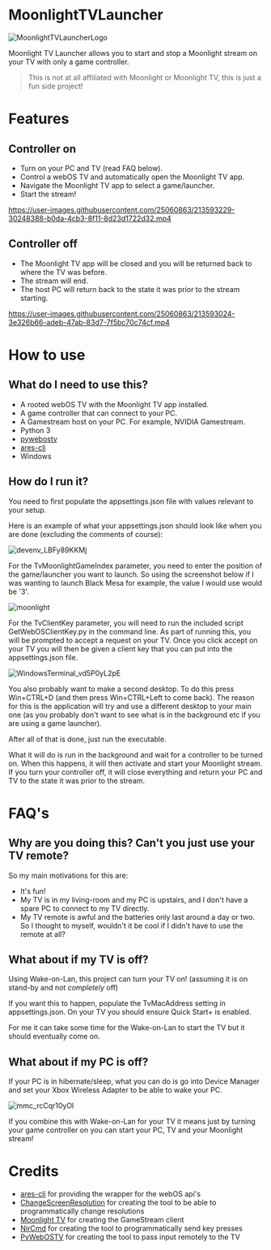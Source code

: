 # MoonlightTVLauncher

![MoonlightTVLauncherLogo](https://user-images.githubusercontent.com/25060863/213676373-e211724d-05f4-4407-824a-693cbdb19bd2.png)

Moonlight TV Launcher allows you to start and stop a Moonlight stream on your TV with only a game controller.

> This is not at all affiliated with Moonlight or Moonlight TV, this is just a fun side project!

# Features

## Controller on

 - Turn on your PC and TV (read FAQ below).
 - Control a webOS TV and automatically open the Moonlight TV app.
 - Navigate the Moonlight TV app to select a game/launcher.
 - Start the stream!

https://user-images.githubusercontent.com/25060863/213593229-30248388-b0da-4cb3-8f11-8d23d1722d32.mp4


## Controller off

 - The Moonlight TV app will be closed and you will be returned back to where the TV was before.
 - The stream will end.
 - The host PC will return back to the state it was prior to the stream starting.

https://user-images.githubusercontent.com/25060863/213593024-3e326b66-adeb-47ab-83d7-7f5bc70c74cf.mp4

# How to use

## What do I need to use this? 
 - A rooted webOS TV with the Moonlight TV app installed.
 - A game controller that can connect to your PC.
 - A Gamestream host on your PC. For example, NVIDIA Gamestream.
 - Python 3
 - [pywebostv](https://pypi.org/project/pywebostv/)
 - [ares-cli](https://www.npmjs.com/package/@webosose/ares-cli)
 - Windows

## How do I run it?
You need to first populate the appsettings.json file with values relevant to your setup.

Here is an example of what your appsettings.json should look like when you are done (excluding the comments of course):

![devenv_LBFy89KKMj](https://user-images.githubusercontent.com/25060863/213511867-8c1f41b1-ec65-43ab-97fb-93d69a5c62d9.png)

For the TvMoonlightGameIndex parameter, you need to enter the position of the game/launcher you want to launch. So using the screenshot below if I was wanting to launch Black Mesa for example, the value I would use would be '3'.

![moonlight](https://user-images.githubusercontent.com/830358/141690137-529d3b94-b56a-4f24-a3c5-00a56eb30952.png)

For the TvClientKey parameter, you will need to run the included script GetWebOSClientKey.py in the command line. As part of running this, you will be prompted to accept a request on your TV. Once you click accept on your TV you will then be given a client key that you can put into the appsettings.json file.

![WindowsTerminal_vd5P0yL2pE](https://user-images.githubusercontent.com/25060863/213506005-7bd970d8-b268-465b-85c4-445162539e14.png)

You also probably want to make a second desktop. To do this press Win+CTRL+D (and then press Win+CTRL+Left to come back).	The reason for this is the application will try and use a different desktop to your main one (as you probably don't want to see what is in the background etc if you are using a game launcher).

After all of that is done, just run the executable. 

What it will do is run in the background and wait for a controller to be turned on. When this happens, it will then activate and start your Moonlight stream. If you turn your controller off, it will close everything and return your PC and TV to the state it was prior to the stream.

# FAQ's
 
## **Why are you doing this? Can't you just use your TV remote?**

So my main motivations for this are:

 - It's fun!
 - My TV is in my living-room and my PC is upstairs, and I don't have a spare PC to connect to my TV directly.
 - My TV remote is awful and the batteries only last around a day or two. So I thought to myself, wouldn't it be cool if I didn't have to use the remote at all?

 
## **What about if my TV is off?**

Using Wake-on-Lan, this project can turn your TV on! (assuming it is on stand-by and not *completely* off)

If you want this to happen, populate the TvMacAddress setting in appsettings.json. On your TV you should ensure Quick Start+ is enabled.

For me it can take some time for the Wake-on-Lan to start the TV but it should eventually come on.

## **What about if my PC is off?**

If your PC is in hibernate/sleep, what you can do is go into Device Manager and set your Xbox Wireless Adapter to be able to wake your PC.

![mmc_rcCqr10yOl](https://user-images.githubusercontent.com/25060863/213506222-58df13db-7979-4e3b-8f84-fa0b7470bf77.gif)

If you combine this with Wake-on-Lan for your TV it means just by turning your game controller on you can start your PC, TV and your Moonlight stream!

# Credits
 - [ares-cli](https://github.com/webosose/ares-cli) for providing the wrapper for the webOS api's
 - [ChangeScreenResolution](https://tools.taubenkorb.at/change-screen-resolution/) for creating the tool to be able to programmatically change resolutions
 - [Moonlight TV](https://github.com/mariotaku/moonlight-tv) for creating the GameStream client
 - [NirCmd](https://www.nirsoft.net/utils/nircmd2.html) for creating the tool to programmatically send key presses
 - [PyWebOSTV](https://github.com/supersaiyanmode/PyWebOSTV) for creating the tool to pass input remotely to the TV
